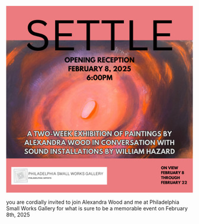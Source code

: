![settle](pics/250128.png)

you are cordially invited to join Alexandra Wood and me at Philadelphia Small Works Gallery for what is sure to be a memorable event on February 8th, 2025